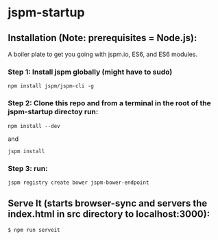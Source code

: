 # jspm-startup

## Installation (Note: prerequisites = Node.js):

A boiler plate to get you going with jspm.io, ES6, and ES6 modules.

### Step 1: Install jspm globally (might have to sudo)

```
npm install jspm/jspm-cli -g
```

### Step 2: Clone this repo and from a terminal in the root of the jspm-startup directoy run:

```
npm install --dev
```

and 

```
jspm install
```

### Step 3: run:

```
jspm registry create bower jspm-bower-endpoint
```

## Serve It (starts browser-sync and servers the index.html in src directory to localhost:3000):

```
$ npm run serveit
```
